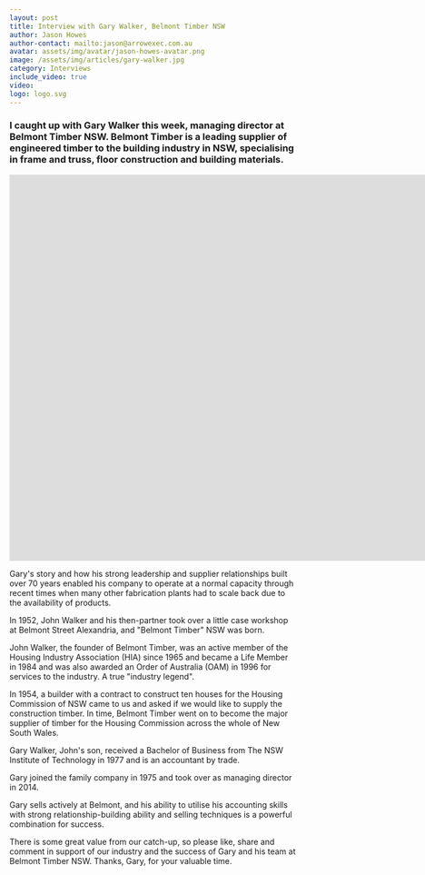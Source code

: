 ```yaml
---
layout: post
title: Interview with Gary Walker, Belmont Timber NSW
author: Jason Howes
author-contact: mailto:jason@arrowexec.com.au
avatar: assets/img/avatar/jason-howes-avatar.png
image: /assets/img/articles/gary-walker.jpg
category: Interviews
include_video: true
video:
logo: logo.svg
---
```




### I caught up with Gary Walker this week, managing director at Belmont Timber NSW. Belmont Timber is a leading supplier of engineered timber to the building industry in NSW, specialising in frame and truss, floor construction and building materials.

<iframe
    width="1800"
    height="680"
    src="https://player.vimeo.com/video/747456586?h=4d77f58084"
    frameborder="0"
    allow="autoplay; encrypted-media"
    allowfullscreen
>
</iframe>

Gary's story and how his strong leadership and supplier relationships built over 70 years enabled his company to operate at a normal capacity through recent times when many other fabrication plants had to scale back due to the availability of products.

In 1952, John Walker and his then-partner took over a little case workshop at Belmont Street Alexandria, and "Belmont Timber" NSW was born.

John Walker, the founder of Belmont Timber, was an active member of the Housing Industry Association (HIA) since 1965 and became a Life Member in 1984 and was also awarded an Order of Australia (OAM) in 1996 for services to the industry. A true "industry legend".

In 1954, a builder with a contract to construct ten houses for the Housing Commission of NSW came to us and asked if we would like to supply the construction timber. In time, Belmont Timber went on to become the major supplier of timber for the Housing Commission across the whole of New South Wales.

Gary Walker, John's son, received a Bachelor of Business from The NSW Institute of Technology in 1977 and is an accountant by trade.

Gary joined the family company in 1975 and took over as managing director in 2014.

Gary sells actively at Belmont, and his ability to utilise his accounting skills with strong relationship-building ability and selling techniques is a powerful combination for success.

There is some great value from our catch-up, so please like, share and comment in support of our industry and the success of Gary and his team at Belmont Timber NSW. Thanks, Gary, for your valuable time.
